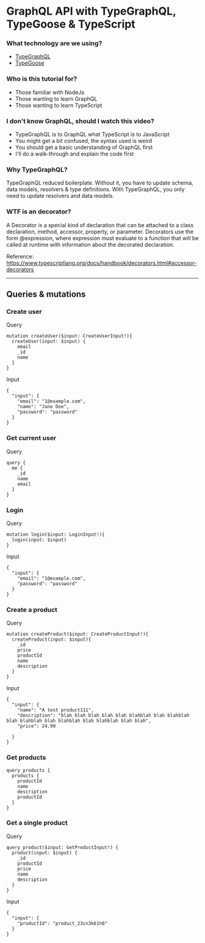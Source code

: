 # GraphQL API with TypeGraphQL, TypeGoose & TypeScript

### What technology are we using?
* [TypeGraphQL](https://typegraphql.com/)
* [TypeGoose](https://typegoose.github.io/typegoose/)


### Who is this tutorial for?
* Those familiar with NodeJs
* Those wanting to learn GraphQL
* Those wanting to learn TypeScript

### I don't know GraphQL, should I watch this video?
* TypeGraphQL is to GraphQL what TypeScript is to JavaScript
* You might get a bit confused, the syntax used is weird
* You should get a basic understanding of GraphQL first
* I'll do a walk-through and explain the code first

### Why TypeGraphQL?
TypeGraphQL reduced boilerplate. Without it, you have to update schema, data models, resolvers & type definitions. With TypeGraphQL, you only need to update resolvers and data models.

### WTF is an decorator?
A Decorator is a special kind of declaration that can be attached to a class declaration, method, accessor, property, or parameter. Decorators use the form @expression, where expression must evaluate to a function that will be called at runtime with information about the decorated declaration.

Reference: https://www.typescriptlang.org/docs/handbook/decorators.html#accessor-decorators



---

## Queries & mutations
### Create user
Query
```
mutation createUser($input: CreateUserInput!){
  createUser(input: $input) {
    email
    _id
    name
  }
}
```

Input
```
{
  "input": {
    "email": "1@example.com",
    "name": "Jane Doe",
    "password": "password"
  }
}
```

### Get current user
Query
```
query {
  me {
    _id
    name
    email
  }
}
```

### Login
Query
```
mutation login($input: LoginInput!){
  login(input: $input) 
}
```

Input
```
{
  "input": {
    "email": "1@example.com",
    "password": "password"
  }
}
```

### Create a product
Query
```
mutation createProduct($input: CreateProductInput!){
  createProduct(input: $input){
    _id
    price
    productId
    name
    description
  }
}
```

Input
```
{
  "input": {
    "name": "A test product111",
    "description": "blah blah blah blah blah blahblah blah blahblah blah blahblah blah blahblah blah blahblah blah blah",
    "price": 24.99
    
  }
}
```

### Get products
```
query products {
  products {
    productId
    name
    description
    productId
  }
}
```

### Get a single product
Query
```
query product($input: GetProductInput!) {
  product(input: $input) {
    _id
    productId
    price
    name
    description
  }
}
```

Input
```
{
  "input": {
    "productId": "product_23cn3k61h8"
  }
}
```